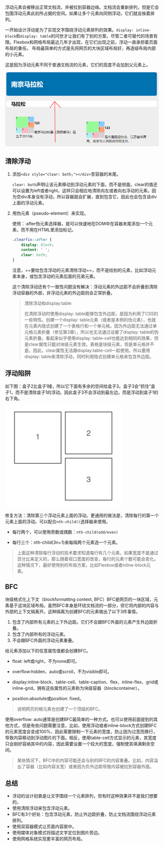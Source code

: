 浮动元素会被移出正常文档流，并被拉到容器边缘。文档流会重新排列，但是它会包围浮动元素此刻所占据的空间。如果让多个元素向同侧浮动，它们就会挨着排列。

一开始设计浮动是为了实现文字围绕浮动元素排列的效果。`display: inline-block`和`display: table`的问世才让我们有了别的方案，尽管二者可替代的场景有限。Flexbox和网格布局最近几年才出现，在它们出现之前，浮动一直承担着页面布局的重任。
布局最简单的方式是先将网页的大块区域布局好，再逐级布局内部的小元素。

这是因为浮动元素不同于普通文档流的元素，它们的高度不会加到父元素上。

![浮动会脱离文档流](./images/float-bg.png)

## 清除浮动

1. 添加`<div style="clear: both;"></div>`至容器的末尾。

   `clear: both`声明让该元素移动到浮动元素的下面，而不是侧面。clear的值还可以设置为left或者right，这样只会相应地清除向左或者向右浮动的元素。因为空div本身没有浮动，所以容器就会扩展，直到包含它，因此也会包含该div上面的浮动元素。

2. 用伪元素（pseudo-element）来实现。

   使用：:after伪元素选择器，就可以快速地在DOM中在容器末尾添加一个元素，而不用在HTML里添加标记。

   ```css
   .clearfix::after {
       display: block;
       content: ' ';
       clear: both;
   }
   ```

   注意，==要给包含浮动的元素清除浮动==，而不是给别的元素，比如浮动元素本身，或包含浮动的元素后面的兄弟元素。

   这个清除浮动还有个一致性问题没有解决：浮动元素的外边距不会折叠到清除浮动容器的外部，非浮动元素的外边距则会正常折叠。

   > 清除浮动和display:table
   >
   > 在清除浮动时使用display: table能够包含外边距，是因为利用了CSS的一些特性。创建一个display: table元素（或者是本例的伪元素），也就在元素内隐式创建了一个表格行和一个单元格。因为外边距无法通过单元格元素折叠（参见第3章），所以也无法通过设置了display: table的伪元素折叠。看起来似乎使用display: table-cell也能达到相同的效果，但是clear属性只能对块级元素生效。表格是块级元素，但是单元格并不是。因此，clear属性无法跟display:table-cell一起使用。所以要用display: table来清除浮动，同时利用隐式创建单元格来包含外边距。

## 浮动陷阱

如下图：盒子2比盒子1矮，所以它下面有多余的空间给盒子3。盒子3会“抓住”盒子1，而不是清除盒子1的浮动。因此盒子3不会浮动到最左边，而是浮动到盒子1的右下角。

![浮动陷阱](./images/wrong-float.png)

修复方法：清除第三个浮动元素上面的浮动。更通用的做法是，清除每行的第一个元素上面的浮动。可以配合`nth-child()`选择器来使用。

- 每行两个，可以使用奇数或偶数：`nth-child(odd/even)`

- 每行三个：nth-child(3n+1)来每隔两个元素选一个元素。

> 上面这种清除每行浮动的技术要求知道每行有几个元素。如果宽度不是通过百分比来定义的，那么随着视口宽度的改变，每行的元素个数可能会变化。这种情况下，最好使用别的布局方案，比如Flexbox或者inline-block元素。

## BFC

块级格式化上下文（blockformatting context, BFC）BFC是网页的一块区域，元素基于这块区域布局。虽然BFC本身是环绕文档流的一部分，但它将内部的内容与外部的上下文隔离开。这种隔离为创建BFC的元素做出了以下3件事情。

1. 包含了内部所有元素的上下外边距。它们不会跟BFC外面的元素产生外边距折叠。
2. 包含了内部所有的浮动元素。
3. 不会跟BFC外面的浮动元素重叠。

给元素添加以下的任意属性值都会创建BFC。

- float: left或right，不为none即可。

-  overflow:hidden、auto或scroll，不为visible即可。

-  display:inline-block、table-cell、table-caption、flex、inline-flex、grid或inline-grid。拥有这些属性的元素称为块级容器（blockcontainer）。

-  position:absolute或position: fixed。

  > 说明网页的根元素也创建了一个顶级的BFC。

使用overflow: auto通常是创建BFC最简单的一种方式。也可以使用前面提到的其他方式，但是有些问题需要注意，比如，使用浮动或者inline-block方式创建BFC的元素宽度会变成100%，因此需要限制一下元素的宽度，防止因为过宽而换行，导致内容移动到浮动图片的下面。相反，使用table-cell方式显示的元素，其宽度只会刚好容纳其中的内容，因此需要设置一个较大的宽度，强制使其填满剩余空间。

> 某些情况下，BFC中的内容可能还会与别的BFC的内容重叠。比如，内容溢出了容器（比如内容太宽）或者因为负外边距导致内容被拉到容器外面。

## 总结

- 浮动的设计初衷是让文字围绕一个元素排列，但有时这种效果并不是我们想要的。
-  使用清除浮动来包含浮动元素。
-  BFC有3个好处：包含浮动元素，防止外边距折叠，防止文档流围绕浮动元素排列。
-  使用双容器模式让页面内容居中。
-  使用媒体对象模式将描述文字定位到图片旁边。
- 使用网格系统实现更丰富的网页布局。